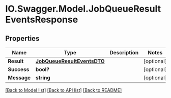 # IO.Swagger.Model.JobQueueResultEventsResponse
## Properties

Name | Type | Description | Notes
------------ | ------------- | ------------- | -------------
**Result** | [**JobQueueResultEventsDTO**](JobQueueResultEventsDTO.md) |  | [optional] 
**Success** | **bool?** |  | [optional] 
**Message** | **string** |  | [optional] 

[[Back to Model list]](../README.md#documentation-for-models) [[Back to API list]](../README.md#documentation-for-api-endpoints) [[Back to README]](../README.md)

